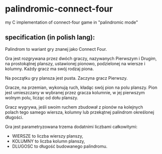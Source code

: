 # palindromic-connect-four
my C implementation of connect-four game in "palindromic mode"

## specification (in polish lang):
Palindrom to wariant gry znanej jako Connect Four.

Gra jest rozgrywana przez dwóch graczy, nazywanych Pierwszym i Drugim, na prostokątnej planszy, ustawionej pionowo, podzielonej na wiersze i kolumny. Każdy gracz ma swój rodzaj piona.

Na początku gry plansza jest pusta. Zaczyna gracz Pierwszy.

Gracze, na przemian, wykonują ruch, kładąc swój pion na polu planszy. Pion jest umieszczany w wybranej przez gracza kolumnie, w jej pierwszym wolnym polu, licząc od dołu planszy.

Gracz wygrywa, jeśli swoim ruchem zbudował z pionów na kolejnych polach tego samego wiersza, kolumny lub przekątnej palindrom określonej długości.

Gra jest parametryzowana trzema dodatnimi liczbami całkowitymi:

<ul>
<li>WIERSZE to liczba wierszy planszy,</li>
<li>KOLUMNY to liczba kolumn planszy,</li>
<li>DLUGOSC to długość budowanego palindromu.</li>
</ul>
